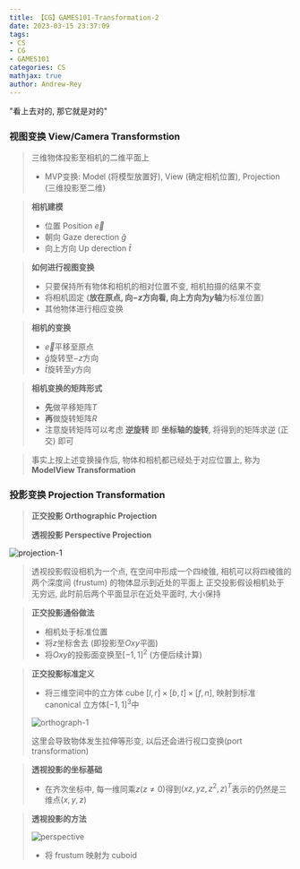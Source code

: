 ```yaml
---
title: 【CG】GAMES101-Transformation-2
date: 2023-03-15 23:37:09
tags:
- CS
- CG
- GAMES101
categories: CS
mathjax: true
author: Andrew-Rey
---
```


"看上去对的, 那它就是对的"

<!--more-->

### 视图变换 View/Camera Transformstion

> 三维物体投影至相机的二维平面上
>
> - MVP变换: Model (将模型放置好), View (确定相机位置), Projection (三维投影至二维)

> **相机建模**
>
> - 位置 Position $\vec{e}$
> - 朝向 Gaze derection $\widehat{g}$
> - 向上方向 Up derection $\widehat{t}$

> **如何进行视图变换**
>
> - 只要保持所有物体和相机的相对位置不变, 相机拍摄的结果不变
> - 将相机固定 (**放在原点, 向$-z$方向看, 向上方向为$y$轴**为标准位置)
> - 其他物体进行相应变换

> **相机的变换**
>
> - $\vec{e}$平移至原点
> - $\widehat{g}$旋转至$-z$方向
> - $\widehat{t}$旋转至$y$方向

> **相机变换的矩阵形式**
>
> - **先**做平移矩阵$T$
> - **再**做旋转矩阵$R$
> - 注意旋转矩阵可以考虑 **逆旋转** 即 **坐标轴的旋转**, 将得到的矩阵求逆 (正交) 即可

> 事实上按上述变换操作后, 物体和相机都已经处于对应位置上, 称为 **ModelView Transformation**

### 投影变换 Projection Transformation

> **正交投影 Orthographic Projection**
>
> **透视投影 Perspective Projection**

![projection-1](projection-1.png)

> 透视投影假设相机为一个点, 在空间中形成一个四棱锥, 相机可以将四棱锥的两个深度间 (frustum) 的物体显示到近处的平面上
> 正交投影假设相机处于无穷远, 此时前后两个平面显示在近处平面时, 大小保持

> **正交投影通俗做法**
>
> - 相机处于标准位置
> - 将$z$坐标舍去 (即投影至$Oxy$平面)
> - 将$Oxy$的投影面变换至$[-1,1]^2$ (方便后续计算)

> **正交投影标准定义**
>
> - 将三维空间中的立方体 cube $[l,r]\times[b,t]\times[f,n]$, 映射到标准 canonical 立方体$[-1,1]^3$中
> 
> ![orthograph-1](orthograph-1.png)
>
> 这里会导致物体发生拉伸等形变, 以后还会进行视口变换(port transformation)

> **透视投影的坐标基础**
>
> - 在齐次坐标中, 每一维同乘$z(z\neq 0)$得到$(xz,yz,z^2,z)^T$表示的仍然是三维点$(x,y,z)$

> **透视投影的方法**
>
> ![perspective](perspective-1.png)
> 
> - 将 frustum 映射为 cuboid